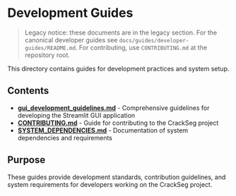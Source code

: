 # Development Guides

> Legacy notice: these documents are in the legacy section. For the canonical developer guides see
> `docs/guides/developer-guides/README.md`. For contributing, use `CONTRIBUTING.md` at the
> repository root.

This directory contains guides for development practices and system setup.

## Contents

- **[gui_development_guidelines.md](gui_development_guidelines.md)** - Comprehensive guidelines for
developing the Streamlit GUI application
- **[CONTRIBUTING.md](CONTRIBUTING.md)** - Guide for contributing to the CrackSeg project
- **[SYSTEM_DEPENDENCIES.md](SYSTEM_DEPENDENCIES.md)** - Documentation of system dependencies and requirements

## Purpose

These guides provide development standards, contribution guidelines, and system requirements for
developers working on the CrackSeg project.
